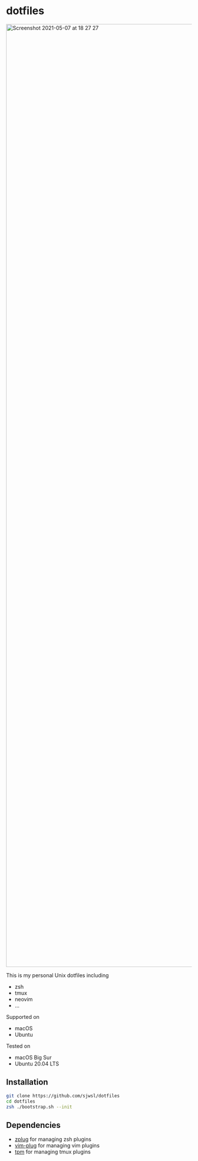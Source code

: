 # dotfiles

<img width="2560" alt="Screenshot 2021-05-07 at 18 27 27" src="https://user-images.githubusercontent.com/44310559/117436729-e4306f00-af61-11eb-9131-952c88f2bd64.png">

This is my personal Unix dotfiles including
- zsh
- tmux
- neovim
- ...

Supported on
- macOS 
- Ubuntu

Tested on
- macOS Big Sur
- Ubuntu 20.04 LTS

## Installation

```zsh
git clone https://github.com/sjwsl/dotfiles
cd dotfiles
zsh ./bootstrap.sh --init
```

## Dependencies

- [zplug](https://github.com/zplug/zplug) for managing zsh plugins
- [vim-plug](https://github.com/junegunn/vim-plug) for managing vim plugins
- [tpm](https://github.com/tmux-plugins/tpm) for managing tmux plugins
